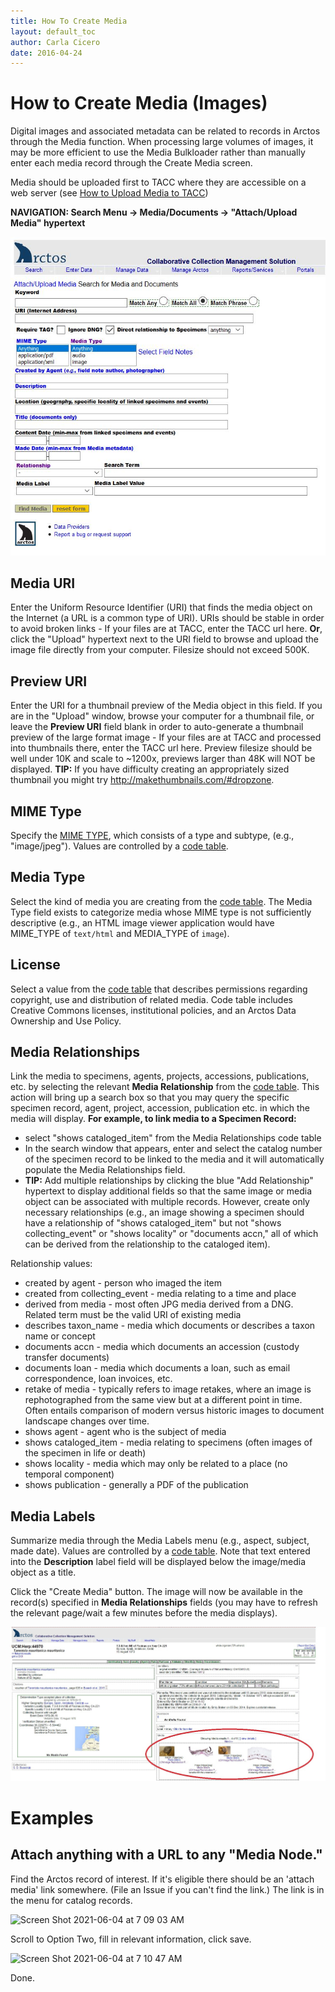 ```yaml
---
title: How To Create Media
layout: default_toc
author: Carla Cicero
date: 2016-04-24
---
```


# How to Create Media (Images)

Digital images and associated metadata can be related to records in Arctos through the Media function. When processing large volumes of images, it may be more efficient to use the Media Bulkloader rather than manually enter each media record through the Create Media screen.

Media should be uploaded first to TACC where they are accessible on a web server (see [How to Upload Media to TACC](http://handbook.arctosdb.org/how_to/How-to-Upload-Media-to-TACC.html))

**NAVIGATION: Search Menu → Media/Documents → "Attach/Upload Media" hypertext**

![](../tutorial_images/attach_upload_media.JPG)

## Media URI

Enter the Uniform Resource Identifier (URI) that finds the media object on the Internet (a URL is a common type of URI). URIs should be stable in order to avoid broken links - If your files are at TACC, enter the TACC url here. **Or**, click the "Upload" hypertext next to the URI field to browse and upload the image file directly from your computer. Filesize should not exceed 500K.

## Preview URI

Enter the URI for a thumbnail preview of the Media object in this field. If you are in the "Upload" window, browse your computer for a thumbnail file, or leave the **Preview URI** field blank in order to auto-generate a thumbnail preview of the large format image - If your files are at TACC and processed into thumbnails there, enter the TACC url here. Preview filesize should be well under 10K and scale to ~1200x, previews larger than 48K will NOT be displayed.
**TIP:** If you have difficulty creating an appropriately sized thumbnail you might try http://makethumbnails.com/#dropzone.

## MIME Type

Specify the [MIME TYPE](https://en.wikipedia.org/wiki/Media_type), which consists of a type and subtype, (e.g., "image/jpeg"). Values are controlled by a [code table](http://arctos.database.museum/info/ctDocumentation.cfm?table=CTMIME_TYPE).

## Media Type

Select the kind of media you are creating from the [code table](http://arctos.database.museum/info/ctDocumentation.cfm?table=CTMEDIA_TYPE). The Media Type field exists to categorize media whose MIME type is not sufficiently descriptive (e.g., an HTML image viewer application would have MIME_TYPE of `text/html` and MEDIA_TYPE of `image`).

## License

Select a value from the [code table](http://arctos.database.museum/info/ctDocumentation.cfm?table=CTMEDIA_LICENSE) that describes permissions regarding copyright, use and distribution of related media. Code table includes Creative Commons licenses, institutional policies, and an Arctos Data Ownership and Use Policy.

## Media Relationships

Link the media to specimens, agents, projects, accessions, publications, etc. by selecting the relevant **Media Relationship** from the [code table](http://arctos.database.museum/info/ctDocumentation.cfm?table=CTMEDIA_RELATIONSHIP). This action will bring up a search box so that you may query the specific specimen record, agent, project, accession, publication etc. in which the media will display. **For example, to link media to a Specimen Record:**

* select "shows cataloged_item" from the Media Relationships code table
* In the search window that appears, enter and select the catalog number of the specimen record to be linked to the media and it will automatically populate the Media Relationships field.
* **TIP:** Add multiple relationships by clicking the blue "Add Relationship" hypertext to display additional fields so that the same image or media object can be associated with multiple records. However, create only necessary relationships (e.g., an image showing a specimen should have a relationship of "shows cataloged_item" but not "shows collecting_event" or "shows locality" or "documents accn," all of which can be derived from the relationship to the cataloged item).

Relationship values:

* created by agent - person who imaged the item
* created from collecting_event - media relating to a time and place
* derived from media - most often JPG media derived from a DNG. Related term must be the valid URI of existing media
* describes taxon_name - media which documents or describes a taxon name or concept
* documents accn - media which documents an accession (custody transfer documents)
* documents loan - media which documents a loan, such as email correspondence, loan invoices, etc.
* retake of media - typically refers to image retakes, where an image is rephotographed from the same view but at a different point in time. Often entails comparison of modern versus historic images to document landscape changes over time.
* shows agent - agent who is the subject of media
* shows cataloged_item - media relating to specimens (often images of the specimen in life or death)
* shows locality - media which may only be related to a place (no temporal component)
* shows publication - generally a PDF of the publication

## Media Labels

Summarize media through the Media Labels menu (e.g., aspect, subject, made date). Values are controlled by a [code table](http://arctos.database.museum/info/ctDocumentation.cfm?table=CTMEDIA_LABEL). Note that text entered into the **Description** label field will be displayed below the image/media object as a title.

Click the "Create Media" button. The image will now be available in the record(s) specified in **Media Relationships** fields (you may have to refresh the relevant page/wait a few minutes before the media displays).

![](../tutorial_images/media_examples.JPG)

# Examples

## Attach anything with a URL to any "Media Node."

Find the Arctos record of interest. If it's eligible there should be an 'attach media' link somewhere. (File an Issue if you can't find the link.) The link is in the menu for catalog records.

<img width="316" alt="Screen Shot 2021-06-04 at 7 09 03 AM" src="https://user-images.githubusercontent.com/5720791/120814518-cf64de00-c503-11eb-9a47-7cf4cdb47935.png">

Scroll to Option Two, fill in relevant information, click save.

<img width="718" alt="Screen Shot 2021-06-04 at 7 10 47 AM" src="https://user-images.githubusercontent.com/5720791/120814881-28347680-c504-11eb-8eb3-3ffee62afc40.png">

Done.

 
